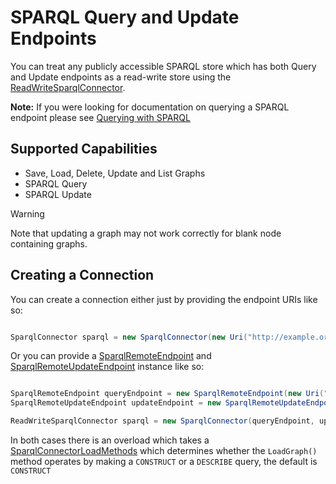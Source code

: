 # SPARQL Query and Update Endpoints 

You can treat any publicly accessible SPARQL store which has both Query and Update endpoints as a read-write store using the [ReadWriteSparqlConnector](xref:VDS.RDF.Storage.ReadWriteSparqlConnector).

**Note:** If you were looking for documentation on querying a SPARQL endpoint please see [Querying with SPARQL](Querying-With-SPARQL.md)

## Supported Capabilities 

* Save, Load, Delete, Update and List Graphs
* SPARQL Query
* SPARQL Update

> [!WARNING]
> Note that updating a graph may not work correctly for blank node containing graphs.

## Creating a Connection 

You can create a connection either just by providing the endpoint URIs like so:

```csharp

SparqlConnector sparql = new SparqlConnector(new Uri("http://example.org/query"), new Uri("http://example.org/update"));
```

Or you can provide a [SparqlRemoteEndpoint](xref:VDS.RDF.Query.SparqlRemoteEndpoint) and [SparqlRemoteUpdateEndpoint](xref:VDS.RDF.Update.SparqlRemoteUpdateEndpoint) instance like so:

```csharp

SparqlRemoteEndpoint queryEndpoint = new SparqlRemoteEndpoint(new Uri("http://example.org/query"), "http://default-graph-uri");
SparqlRemoteUpdateEndpoint updateEndpoint = new SparqlRemoteUpdateEndpoint(new Uri("http://example.org/update"));

ReadWriteSparqlConnector sparql = new SparqlConnector(queryEndpoint, updateEndpoint);
```

In both cases there is an overload which takes a [SparqlConnectorLoadMethods](xref:VDS.RDF.Storage.SparqlConnectorLoadMethod) which determines whether the `LoadGraph()` method operates by making a `CONSTRUCT` or a `DESCRIBE` query, the default is `CONSTRUCT`